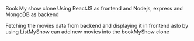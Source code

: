 Book My show clone
Using ReactJS as frontend and Nodejs, express and MongoDB as backend

Fetching the movies data from backend and displaying it in frontend
aslo by using ListMyShow can add new movies into the bookMyShow clone
